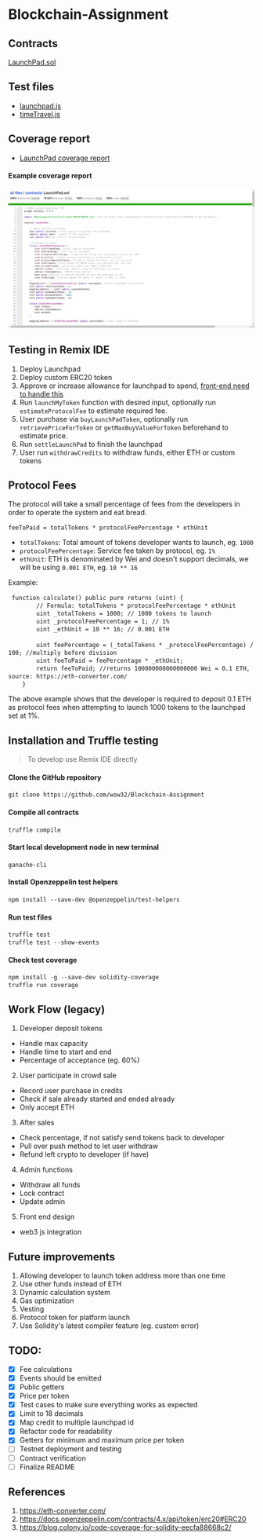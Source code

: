 # Blockchain-Assignment

## Contracts

[LaunchPad.sol](contracts/LaunchPad.sol)

## Test files

- [launchpad.js](test/launchpad.js)
- [timeTravel.js](test/timeTravel.js)

## Coverage report

- [LaunchPad coverage report](coverage/contracts/LaunchPad.sol.html)

#### Example coverage report
![](coverage_report.png)


## Testing in Remix IDE
1. Deploy Launchpad
1. Deploy custom ERC20 token
2. Approve or increase allowance for launchpad to spend, [front-end need to handle this](https://ethereum.stackexchange.com/a/112191)
3. Run `launchMyToken` function with desired input, optionally run `estimateProtocolFee` to estimate required fee.
4. User purchase via `buyLaunchPadToken`, optionally run `retrievePriceForToken` or `getMaxBuyValueForToken` beforehand to estimate price.
5. Run `settleLaunchPad` to finish the launchpad
6. User run `withdrawCredits` to withdraw funds, either ETH or custom tokens

## Protocol Fees
The protocol will take a small percentage of fees from the developers in order to operate the system and eat bread.
``` solidity
feeToPaid = totalTokens * protocolFeePercentage * ethUnit
```
- `totalTokens`: Total amount of tokens developer wants to launch, eg. `1000`
- `protocolFeePercentage`: Service fee taken by protocol, eg. `1%`
- `ethUnit`: ETH is denominated by Wei and doesn't support decimals, we will be using `0.001 ETH`, eg. `10 ** 16`

Example:
```solidity
 function calculate() public pure returns (uint) {
        // Formula: totalTokens * protocolFeePercentage * ethUnit
        uint _totalTokens = 1000; // 1000 tokens to launch
        uint _protocolFeePercentage = 1; // 1%
        uint _ethUnit = 10 ** 16; // 0.001 ETH

        uint feePercentage = (_totalTokens * _protocolFeePercentage) / 100; //multiply before division
        uint feeToPaid = feePercentage * _ethUnit;
        return feeToPaid; //returns 100000000000000000 Wei = 0.1 ETH, source: https://eth-converter.com/
    }
```
The above example shows that the developer is required to deposit 0.1 ETH as protocol fees when attempting to launch 1000 tokens to the launchpad set at 1%.


## Installation and Truffle testing
> To develop use Remix IDE directly

#### Clone the GitHub repository

```
git clone https://github.com/wow32/Blockchain-Assignment
```

#### Compile all contracts
```
truffle compile
```

#### Start local development node in new terminal
```
ganache-cli
```
#### Install Openzeppelin test helpers
```
npm install --save-dev @openzeppelin/test-helpers
```

#### Run test files
```
truffle test
truffle test --show-events 
```

#### Check test coverage
```
npm install -g --save-dev solidity-coverage
truffle run coverage
```

## Work Flow (legacy)
1. Developer deposit tokens 
- Handle max capacity
- Handle time to start and end
- Percentage of acceptance (eg. 60%)

2. User participate in crowd sale
- Record user purchase in credits
- Check if sale already started and ended already
- Only accept ETH

3. After sales
- Check percentage, if not satisfy send tokens back to developer 
- Pull over push method to let user withdraw
- Refund left crypto to developer (if have)

4. Admin functions
- Withdraw all funds
- Lock contract 
- Update admin 

5. Front end design
- web3 js integration

## Future improvements
1. Allowing developer to launch token address more than one time
2. Use other funds instead of ETH
3. Dynamic calculation system
4. Gas optimization
5. Vesting 
6. Protocol token for platform launch
7. Use Solidity's latest compiler feature (eg. custom error)

## TODO:
- [x] Fee calculations
- [x] Events should be emitted
- [x] Public getters
- [x] Price per token
- [x] Test cases to make sure everything works as expected
- [x] Limit to 18 decimals
- [x] Map credit to multiple launchpad id
- [x] Refactor code for readability
- [x] Getters for minimum and maximum price per token
- [ ] Testnet deployment and testing
- [ ] Contract verification
- [ ] Finalize README

## References
1. https://eth-converter.com/
2. https://docs.openzeppelin.com/contracts/4.x/api/token/erc20#ERC20
3. https://blog.colony.io/code-coverage-for-solidity-eecfa88668c2/
